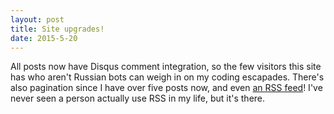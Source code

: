 ```yaml
---
layout: post
title: Site upgrades!
date: 2015-5-20
---
```


All posts now have Disqus comment integration, so the few visitors this site has who aren't Russian bots can weigh in on my coding escapades. There's also pagination since I have over five posts now, and even [an RSS feed](/feed.xml)! I've never seen a person actually use RSS in my life, but it's there.